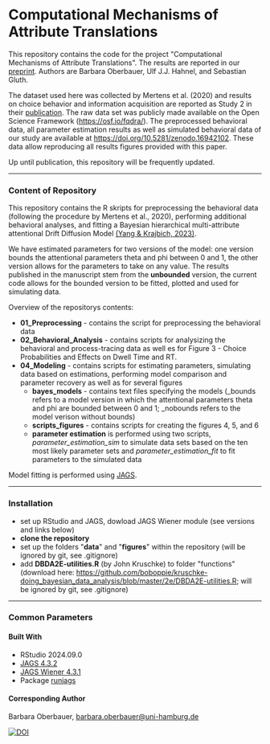 # Computational Mechanisms of Attribute Translations
This repository contains the code for the project "Computational Mechanisms of Attribute Translations". 
The results are reported in our [preprint](https://dx.doi.org/10.21203/rs.3.rs-7471672/v1.).
Authors are Barbara Oberbauer, Ulf J.J. Hahnel, and Sebastian Gluth.

The dataset used here was collected by Mertens et al. (2020) and results on choice behavior and information acquisition are reported as Study 2 in their [publication](https://doi.org/10.1017/S1930297500006896). The raw data set was publicly made available on the Open Science Framework (https://osf.io/fqdra/). The preprocessed behavioral data, all parameter estimation results as well as simulated behavioral data of our study are available at https://doi.org/10.5281/zenodo.16942102. These data allow reproducing all results figures provided with this paper.

Up until publication, this repository will be frequently updated.

----


### Content of Repository
This repository contains the R skripts for preprocessing the behavioral data (following the procedure by Mertens et al., 2020), performing additional behavioral analyses, and fitting a Bayesian hierarchical multi-attribute attentional Drift Diffusion Model [(Yang & Krajbich, 2023)](https://psycnet.apa.org/buy/2022-20750-001). 

We have estimated parameters for two versions of the model: one version bounds the attentional parameters theta and phi between 0 and 1, the other version allows for the parameters to take on any value. The results published in the manuscript stem from the **unbounded** version, the current code allows for the bounded version to be fitted, plotted and used for simulating data.  

Overview of the repositorys contents:
- **01_Preprocessing** - contains the script for preprocessing the behavioral data
- **02_Behavioral_Analysis** - contains scripts for analysizing the behavioral and process-tracing data as well es for Figure 3 - Choice Probabilities and Effects on Dwell Time and RT. 
- **04_Modeling** - contains scripts for estimating parameters, simulating data based on estimations, performing model comparison and parameter recovery as well as for several figures
    - **bayes_models** - contains text files specifying the models (_bounds refers to a model version in which the attentional parameters theta and phi are bounded between 0 and 1; _nobounds refers to the model verison without bounds)
    - **scripts_figures** - contains scripts for creating the figures 4, 5, and 6
    - **parameter estimation** is performed using two scripts, *parameter_estimation_sim* to simulate data sets based on the ten most likely parameter sets and *parameter_estimation_fit* to fit parameters to the simulated data

Model fitting is performed using [JAGS](https://mcmc-jags.sourceforge.io/). 


---

### Installation

- set up RStudio and JAGS, dowload JAGS Wiener module (see versions and links below)
- **clone the repository** 
- set up the folders "**data**" and "**figures**" within the repository (will be ignored by git, see .gitignore)
- add **DBDA2E-utilities.R** (by John Kruschke) to folder "functions" (download here: https://github.com/boboppie/kruschke-doing_bayesian_data_analysis/blob/master/2e/DBDA2E-utilities.R; will be ignored by git, see .gitignore)


---

### Common Parameters

#### Built With

- RStudio 2024.09.0
- [JAGS 4.3.2](https://mcmc-jags.sourceforge.io/)
- [JAGS Wiener 4.3.1](https://sourceforge.net/projects/jags-wiener/files/Windows/) 
- Package [runjags](https://cran.r-project.org/web/packages/runjags/index.html)

#### Corresponding Author

Barbara Oberbauer, barbara.oberbauer@uni-hamburg.de

[![DOI](https://zenodo.org/badge/DOI/10.5281/zenodo.16962465.svg)](https://doi.org/10.5281/zenodo.16962465)



